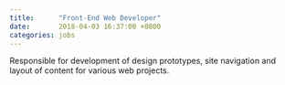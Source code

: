 ```yaml
---
title:      "Front-End Web Developer"
date:       2018-04-03 16:37:00 +0800
categories: jobs
---
```

Responsible for development of design prototypes, site navigation and layout of content for various web projects.